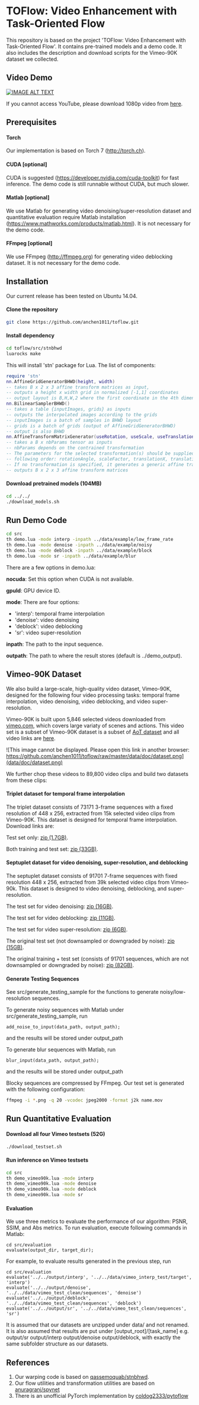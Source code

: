 # TOFlow: Video Enhancement with Task-Oriented Flow

This repository is based on the project 'TOFlow: Video Enhancement with Task-Oriented Flow'. It contains pre-trained models and a demo code. It also includes the description and download scripts for the Vimeo-90K dataset we collected.

## Video Demo

[![IMAGE ALT TEXT](data/doc/video.png)](http://www.youtube.com/watch?v=msC5GK9aV9Q "Video Demo")

If you cannot access YouTube, please download 1080p video from [here](http://toflow.csail.mit.edu/toflow.mp4).

## Prerequisites

#### Torch
Our implementation is based on Torch 7 (http://torch.ch).

#### CUDA [optional]
CUDA is suggested (https://developer.nvidia.com/cuda-toolkit) for fast inference. The demo code is still runnable without CUDA, but much slower.

#### Matlab [optional]
We use Matlab for generating video denoising/super-resolution dataset and quantitative evaluation require Matlab installation (https://www.mathworks.com/products/matlab.html). It is not necessary for the demo code.

#### FFmpeg [optional]
We use FFmpeg (http://ffmpeg.org) for generating video deblocking dataset. It is not necessary for the demo code.

## Installation
Our current release has been tested on Ubuntu 14.04.

#### Clone the repository
```sh
git clone https://github.com/anchen1011/toflow.git
```

#### Install dependency
```sh
cd toflow/src/stnbhwd
luarocks make
```
This will install 'stn' package for Lua. The list of components:
```lua
require 'stn'
nn.AffineGridGeneratorBHWD(height, width)
-- takes B x 2 x 3 affine transform matrices as input, 
-- outputs a height x width grid in normalized [-1,1] coordinates
-- output layout is B,H,W,2 where the first coordinate in the 4th dimension is y, and the second is x
nn.BilinearSamplerBHWD()
-- takes a table {inputImages, grids} as inputs
-- outputs the interpolated images according to the grids
-- inputImages is a batch of samples in BHWD layout
-- grids is a batch of grids (output of AffineGridGeneratorBHWD)
-- output is also BHWD
nn.AffineTransformMatrixGenerator(useRotation, useScale, useTranslation)
-- takes a B x nbParams tensor as inputs
-- nbParams depends on the contrained transformation
-- The parameters for the selected transformation(s) should be supplied in the
-- following order: rotationAngle, scaleFactor, translationX, translationY
-- If no transformation is specified, it generates a generic affine transformation (nbParams = 6)
-- outputs B x 2 x 3 affine transform matrices
```

#### Download pretrained models (104MB) 
```sh
cd ../../
./download_models.sh
``` 

## Run Demo Code
```sh
cd src
th demo.lua -mode interp -inpath ../data/example/low_frame_rate
th demo.lua -mode denoise -inpath ../data/example/noisy
th demo.lua -mode deblock -inpath ../data/example/block
th demo.lua -mode sr -inpath ../data/example/blur
```

There are a few options in demo.lua:

**nocuda**: Set this option when CUDA is not available.

**gpuId**: GPU device ID.

**mode**: There are four options:
- 'interp': temporal frame interpolation
- 'denoise': video denoising 
- 'deblock': video deblocking
- 'sr': video super-resolution

**inpath**: The path to the input sequence.

**outpath**: The path to where the result stores (default is ../demo_output).


## Vimeo-90K Dataset

We also build a large-scale, high-quality video dataset, Vimeo-90K, designed for the following four video processing tasks: temporal frame interpolation, video denoising, video deblocking, and video super-resolution.

Vimeo-90K is built upon 5,846 selected videos downloaded from  [vimeo.com](vimeo.com), which covers large variaty of scenes and actions. This video set is a subset of Vimeo-90K dataset is a subset of [AoT dataset](https://github.com/donglaiw/AoT_Dataset) and all video links are [here](data/original_vimeo_links.txt).

![This image cannot be displayed. Please open this link in another browser: https://github.com/anchen1011/toflow/raw/master/data/doc/dataset.png](data/doc/dataset.png)

We further chop these videos to 89,800 video clips and build two datasets from these clips:

#### Triplet dataset for temporal frame interpolation

The triplet dataset consists of 73171 3-frame sequences with a fixed resolution of 448 x 256, extracted from 15k selected video clips from Vimeo-90K. This dataset is designed for temporal frame interpolation. Download links are:

Test set only: [zip (1.7GB)](http://data.csail.mit.edu/tofu/testset/vimeo_interp_test.zip).

Both training and test set: [zip (33GB)](http://data.csail.mit.edu/tofu/dataset/vimeo_triplet.zip).

#### Septuplet dataset for video denoising, super-resolution, and deblocking

The septuplet dataset consists of 91701 7-frame sequences with fixed resolution 448 x 256, extracted from 39k selected video clips from Vimeo-90k. This dataset is designed to video denoising, deblocking, and super-resolution.

The test set for video denoising: [zip (16GB)](http://data.csail.mit.edu/tofu/testset/vimeo_denoising_test.zip).

The test set for video deblocking: [zip (11GB)](http://data.csail.mit.edu/tofu/testset/vimeo_sep_block.zip).

The test set for video super-resolution: [zip (6GB)](http://data.csail.mit.edu/tofu/testset/vimeo_super_resolution_test.zip).

The original test set (not downsampled or downgraded by noise): [zip (15GB)](http://data.csail.mit.edu/tofu/testset/vimeo_test_clean.zip).

The original training + test set (consists of 91701 sequences, which are not downsampled or downgraded by noise): [zip (82GB)](http://data.csail.mit.edu/tofu/dataset/vimeo_septuplet.zip).

#### Generate Testing Sequences

See src/generate_testing_sample for the functions to generate noisy/low-resolution sequences.

To generate noisy sequences with Matlab under src/generate_testing_sample, run
```
add_noise_to_input(data_path, output_path);
``` 
and the results will be stored under output_path

To generate blur sequences with Matlab, run
```
blur_input(data_path, output_path);
```
and the results will be stored under output_path

Blocky sequences are compressed by FFmpeg. Our test set is generated with the following configuration:
```sh
ffmpeg -i *.png -q 20 -vcodec jpeg2000 -format j2k name.mov 
```

## Run Quantitative Evaluation

#### Download all four Vimeo testsets (52G) 
```sh
./download_testset.sh
``` 

#### Run inference on Vimeo testsets
```sh
cd src
th demo_vimeo90k.lua -mode interp
th demo_vimeo90k.lua -mode denoise
th demo_vimeo90k.lua -mode deblock
th demo_vimeo90k.lua -mode sr
```

#### Evaluation

We use three metrics to evaluate the performance of our algorithm: PSNR, SSIM, and Abs metrics. To run evaluation, execute following commands in Matlab:
```
cd src/evaluation
evaluate(output_dir, target_dir);
``` 

For example, to evaluate results generated in the previous step, run
```
cd src/evaluation
evaluate('../../output/interp', '../../data/vimeo_interp_test/target', 'interp')
evaluate('../../output/denoise', '../../data/vimeo_test_clean/sequences', 'denoise')
evaluate('../../output/deblock', '../../data/vimeo_test_clean/sequences', 'deblock')
evaluate('../../output/sr', '../../data/vimeo_test_clean/sequences', 'sr')
```

It is assumed that our datasets are unzipped under data/ and not renamed. It is also assumed that results are put under [output_root]/[task_name] e.g. output/sr output/interp output/denoise output/deblock, with exactly the same subfolder structure as our datasets.

## References
1. Our warping code is based on [qassemoquab/stnbhwd](https://github.com/qassemoquab/stnbhwd).
2. Our flow utilities and transformation utilities are based on [anuragranj/spynet](https://github.com/anuragranj/spynet)
3. There is an unofficial PyTorch implementation by [coldog2333/pytoflow](https://github.com/Coldog2333/pytoflow)
